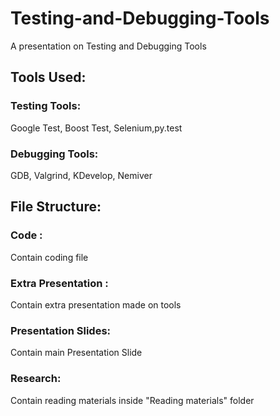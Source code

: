 # Testing-and-Debugging-Tools
A presentation on Testing and Debugging Tools
## Tools Used:
### Testing Tools:
Google Test, Boost Test, Selenium,py.test
### Debugging Tools:
GDB, Valgrind, KDevelop, Nemiver
## File Structure:
### Code : 
Contain coding file
### Extra Presentation : 
Contain extra presentation made on tools
### Presentation Slides: 
Contain main Presentation Slide
### Research: 
Contain reading materials inside "Reading materials" folder


